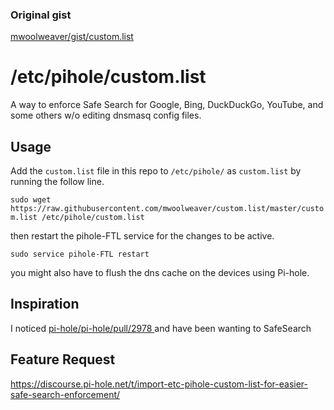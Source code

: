 ### Original gist

[mwoolweaver/gist/custom.list](https://gist.github.com/mwoolweaver/25b3f03c36ac46da6c5b645cb1c1f180)

# /etc/pihole/custom.list
A way to enforce Safe Search for Google, Bing, DuckDuckGo, YouTube, and some others w/o editing dnsmasq config files.


## Usage
Add the `custom.list` file in this repo to `/etc/pihole/` as `custom.list` by running the follow line.

`sudo wget https://raw.githubusercontent.com/mwoolweaver/custom.list/master/custom.list /etc/pihole/custom.list`

then restart the pihole-FTL service for the changes to be active.

`sudo service pihole-FTL restart`

you might also have to flush the dns cache on the devices using Pi-hole.

## Inspiration 

I noticed [pi-hole/pi-hole/pull/2978 ](https://github.com/pi-hole/pi-hole/pull/2978) and have been wanting to SafeSearch 


## Feature Request

<https://discourse.pi-hole.net/t/import-etc-pihole-custom-list-for-easier-safe-search-enforcement/>
